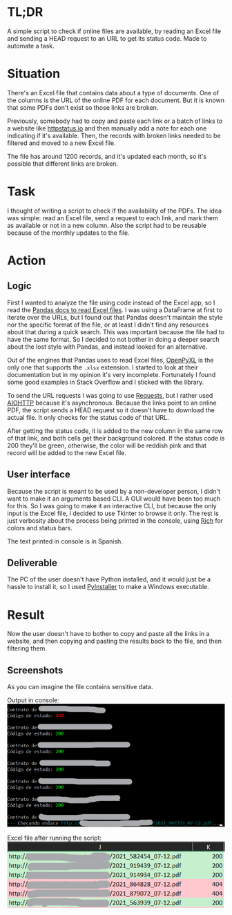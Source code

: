 # TL;DR

A simple script to check if online files are available, by reading an Excel file and sending a HEAD request to an URL to get its status code.
Made to automate a task.

# Situation

There's an Excel file that contains data about a type of documents.
One of the columns is the URL of the online PDF for each document.
But it is known that some PDFs don't exist so those links are broken.

Previously, somebody had to copy and paste each link or a batch of links to a website like [httpstatus.io](https://httpstatus.io/)
and then manually add a note for each one indicating if it's available.
Then, the records with broken links needed to be filtered and moved to a new Excel file.

The file has around 1200 records, and it's updated each month, so it's possible that different links are broken.

# Task

I thought of writing a script to check if the availability of the PDFs.
The idea was simple: read an Excel file, send a request to each link, and mark them as available or not in a new column.
Also the script had to be reusable because of the monthly updates to the file.

# Action

## Logic

First I wanted to analyze the file using code instead of the Excel app, so I read the
[Pandas docs to read Excel files](https://pandas.pydata.org/pandas-docs/stable/reference/api/pandas.read_excel.html).
I was using a DataFrame at first to iterate over the URLs, but I found out that Pandas doesn't maintain
the style nor the specific format of the file, or at least I didn't find any resources about that during a quick search.
This was important because the file had to have the same format.
So I decided to not bother in doing a deeper search about the lost style with Pandas, and instead looked for an alternative.

Out of the engines that Pandas uses to read Excel files, [OpenPyXL](https://openpyxl.readthedocs.io/en/stable/) is the only one that supports the `.xlsx` extension.
I started to look at their documentation but in my opinion it's very incomplete.
Fortunately I found some good examples in Stack Overflow and I sticked with the library.

To send the URL requests I was going to use [Requests](https://github.com/psf/requests), but I rather used [AIOHTTP](https://github.com/aio-libs/aiohttp) because it's asynchronous. 
Because the links point to an online PDF, the script sends a HEAD request so it doesn't have to download the actual file.
It only checks for the status code of that URL.

After getting the status code, it is added to the new column in the same row of that link, and both cells get their background colored.
If the status code is 200 they'll be green, otherwise, the color will be reddish pink and that record will be added to the new Excel file.

## User interface

Because the script is meant to be used by a non-developer person, I didn't want to make it an arguments based CLI.
A GUI would have been too much for this.
So I was going to make it an interactive CLI, but because the only input is the Excel file, I decided to use Tkinter to browse it only.
The rest is just verbosity about the process being printed in the console, using [Rich](https://github.com/willmcgugan/rich) for colors and status bars.

The text printed in console is in Spanish.

## Deliverable

The PC of the user doesn't have Python installed, and it would just be a hassle to install it, so I used [PyInstaller](https://github.com/pyinstaller/pyinstaller) to make a Windows executable.

# Result

Now the user doesn't have to bother to copy and paste all the links in a website, and then copying and pasting the results back to the file, and then filtering them.

## Screenshots

As you can imagine the file contains sensitive data.

Output in console:
![Console output](static/screenshot_console.png)

Excel file after running the script:
![Excel](static/screenshot_excel.png)
